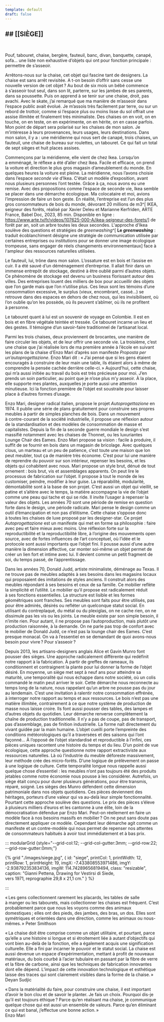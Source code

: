 ```yaml
---
template: default
draft: false
---
```

## ## [[SIÈGE]]


<br class="breakpage">

Pouf, tabouret, chaise, bergère, fauteuil, banc, divan, banquette, canapé, sofa… une liste non exhaustive d’objets qui ont pour fonction principale : permettre de s’asseoir.

Arrêtons-nous sur la chaise, cet objet qui fascine tant de designers. La chaise est sans arrêt revisitée. A t-on besoin d’offrir sans cesse une nouvelle version de cet objet ? Au bout de six mois un bébé commence à s’asseoir tout seul, dans son lit, parterre, sur les jambes de ses parents, dans sa poussette. Puis on apprend à se tenir sur une chaise, droit, pas avachi. 
Avec le skate, j’ai remarqué que ma manière de m’asseoir dans l’espace public avait évolué. Je m’assois très facilement par terre, ou sur un rebord de trottoir, comme si l’espace plus ou moins lisse du sol offrait une assise illimitée et finalement très minimaliste. Des chaises on en voit, on en touche, on en teste, on en expérimente, on en hérite, on en casse parfois. Mon point de départ sera polarisé sur les chaises de mon salon. Je m’intéresse à leurs provenances, leurs usages, leurs destinations. Dans mon salon, il y a : une méridienne qui nous sert de canapé, trois chaises, un fauteuil, une chaise de bureau sur roulettes, un tabouret. Ce qui fait un total de sept sièges et huit places assises. 

Commençons par la méridienne, elle vient de chez Ikea. Lorsqu’on a emménagé, le réflexe a été d’aller chez Ikea. Facile et efficace, on prend la voiture et direction le plus gros magasin d’ameublement du monde. En quelques heures la voiture est pleine.
La méridienne, nous l’avons choisie dans l’espace _seconde vie_ d’Ikea. C’était un modèle d’exposition, avant nous plusieurs personnes l’ont testée. Grâce à ça, nous avons eu une remise. Avec des propositions comme l’espace de seconde vie, Ikea semble se placer dans une démarche écologique. Ma colocataire et moi, avions l’impression de faire un bon geste. En réalité, l’entreprise est l’un des plus gros consommateurs de bois du monde, dévorant 20 millions de m3^[ IKEA, seigneur des forêts, réalisé par Xavier Deleu et Marianne Kerfriden, ARTE France, Babel Doc, 2023, 85 min. Disponible en ligne : https://www.arte.tv/fr/videos/107625-000-A/ikea-seigneur-des-forets/] de forêt par an, soit un arbre toutes les deux secondes. L'approche d'Ikea soulève des questions et stratégies de *greenwashing*^[ **Le _greenwashing_** : traduit écoblanchiment désigne une stratégie de communication utilisée par certaines entreprises ou institutions pour se donner une image écologique trompeuse, sans engager de réels changements environnementaux] face à l'ampleur des ressources naturelles utilisées.

Le fauteuil, lui, trône dans mon salon. L’ossature est en bois et l’assise en cuir. Il a été sauvé d’un déménagement d’entreprise. Il allait finir dans un immense entrepôt de stockage, destiné à être oublié parmi d’autres objets. Ce phénomène de stockage est devenu un business florissant autour des villes. Des entreprises louent des milliers de box pour accueillir des objets que l’on garde mais que l’on n’utilise plus. Ces lieux sont les témoins d’une consommation excessive, le surplus (vieux, encombrant, cassé…) se retrouve dans des espaces en dehors de chez nous, qui les invisibilisent, où l’on oublie qu’on les possède, où ils peuvent s’abîmer, où ils ne profitent à personne.

Le tabouret quant à lui est un souvenir de voyage en Colombie. Il est en bois et en fibre végétale teintée et tressée. Ce tabouret incarne un lieu et des gestes. Il témoigne d’un savoir-faire traditionnel de l’artisanat local.

Parmi les trois chaises, deux proviennent de brocantes, une manière de faire circuler les objets, et de leur offrir une seconde vie. La troisième, c’est une chaise que j’ai réalisée lors de ma première année à l’école en suivant les plans de la chaise d’Enzo Mari d’après son manifeste _Proposta per un’autoprogettazione_. Enzo Mari dit : « J’ai pensé que si les gens étaient encouragés à construire de leur main une table, ils étaient alors à même de comprendre la pensée cachée derrière celle-ci. » Aujourd’hui, cette chaise, qui m’a aussi initiée au travail du bois est très précieuse pour moi. J’en prends un soin particulier, au point que je n’ose plus m’y asseoir. À la place, elle supporte mes plantes, auxquelles je porte aussi une attention minutieuse. Ici  la fonction première de l’objet est soustraite pour laisser place à d’autres formes d’usage.

Enzo Mari, designer radical italien, propose le projet *Autoprogettazione* en 1974. Il publie une série de plans gratuitement pour construire ses propres meubles à partir de simples planches de bois. Dans un mouvement à contre-courant de la société industrielle, il propose une réflexion autour de la standardisation et des modèles de consommation de masse et capitalistes.
Depuis la fin de la seconde guerre mondiale le design s’est massifié notamment avec les chaises de Thonnet, ou les luxuriantes Lounge Chair des Eames. Enzo Mari propose sa vision : facile à produire, il suffit de se fournir en bois dans un magasin de bricolage. Avec quelques clous, un marteau et un peu de patience, c’est toute une maison que lon peut meubler, tout ça de manière très économe.
C’est pour lui une manière de reprendre du pouvoir sur son intérieur, repenser les besoins, et les objets qui cohabitent avec nous. Mari propose un style brut, dénué de tout ornement : bois brut, vis et assemblages apparents. On peut lire le processus de fabrication sur l’objet. Il propose à tout le monde de les customiser, peindre, modifier à leur guise. La réparabilité, modularité, démontabilité sont à la base de son projet. C’est aussi un objet qui vieillit, se patine et s’altère avec le temps, la matière accompagne la vie de l’objet comme une peau qui tache et qui se ride. Il invite l’usager à repenser la valeur des objets. Les années 70 sont une période de remise en question forte dans le design, une période radicale. Mari pense le design comme un outil d’émancipation et non pas d’élitisme. Cette chaise s’oppose donc à toutes les chaises de luxe proposé par les designer-star. Ce projet *Autoprogettazione* est un manifeste qui met en forme sa philosophie : faire avec peu et faire mieux avec moins. Une réflexion forte sur la reproductibilité et la reproductibilité libre, à l’origine des mouvements open source, avec de fortes influences de l’art conceptuel, où l’idée et le protocole sont aussi importants que l’objet fini. Il pousse aussi d’une autre manière la dimension affective, car monter soi-même un objet permet de créer un lien fort et intime avec lui. Il devient comme un petit fragment de soi, du temps passé, de l’apprentissage.

Dans les années 70, Donald Judd, artiste minimaliste, déménage au Texas. Il ne trouve pas de meubles adaptés à ses besoins dans les magasins locaux qui proposaient des imitations de styles anciens. Il construit alors des meubles répondant à ses besoins et ceux de sa famille. Ce mobilier reflète la simplicité et l’utilité. Le mobilier qu’il propose est radicalement réduit à ses fonctions essentielles. La structure est lisible et les formes géométriques sont franches. Ses meubles sont faits pour être utilisés, pas pour être admirés, désirés ou refléter un quelconque statut social. En utilisant du contreplaqué, du métal ou du plexiglas, on ne cache rien, on ne dissimule pas les vis ou les joints. Le meuble existe par son simple besoin, il n’imite rien. Pour autant, il ne propose pas l’autoproduction, mais plutôt une production raisonnée, à la demande.
On ne parle pas trop de confort avec le mobilier de Donald Judd, ce n’est pas la lounge chair des Eames. C’est presque monacal. On va à l’essentiel en se demandant de quoi avons-nous besoin pour vivre ? Pour s’asseoir ?

Depuis 2013, les artisans-designers anglais Alice et Gavin Munro font pousser des sièges. Une approche radicalement différente qui redéfinit notre rapport à la fabrication. À partir de greffes de rameaux, ils conditionnent et contraignent la plante pour lui donner la forme de l’objet désiré. En moyenne, un siège met sept à neuf ans pour atteindre sa maturité, une temporalité qui nous échappe dans notre société, où un colis commandé le matin peut arriver le soir. Cette démarche nous reconnecte au temps long de la nature, nous rappelant qu’un arbre ne pousse pas du jour au lendemain. C’est une invitation à ralentir notre consommation effrénée, à interroger notre rapport au temps et aux ressources. Le bois n’est pas une matière illimitée, contrairement à ce que notre système de production de masse nous laisse croire. Ils font aussi pousser des tables, des lampes et d’autres objets du quotidien. Leur démarche renverse complètement la chaîne de production traditionnelle. Il n’y a pas de coupe, pas de transport, pas d’assemblage, pas de finition industrielle. La forme naît directement du vivant guidée par la main humaine. L’objet cueilli porte l’empreinte des conditions météorologiques qu’il a traversées et des saisons qui l’ont façonné… À l’opposé de l’objet standardisé et reproductible à l’infini, ces pièces uniques racontent une histoire du temps et du lieu. D’un point de vue écologique, cette approche questionne notre rapport extractiviste aux ressources naturelles. Là où l’industrie du meuble déforeste massivement, leur méthode crée des micro-forêts. D’une logique de prélèvement on passe à une logique de culture. Cette temporalité longue nous rappelle aussi quelque chose d’essentiel : les meubles n’ont pas toujours été des produits jetables comme notre économie nous pousse à les considérer. Autrefois, un siège était conçu pour durer plusieurs générations, pour être transmis, réparé, soigné. Les sièges des Munro défendent cette dimension patrimoniale dans nos objets quotidiens. Ces pièces deviennent des héritages, porteurs d’une valeur qui va au-delà leur simple fonctionnalité.
Pourtant cette approche soulève des questions. Le prix des pièces s’éleve à plusieurs milliers d’euros et les cantonne à une élite, loin de la démocratisation défendue par Enzo Mari. 
Peut-on réellement en faire un modèle face à nos besoins massifs en mobilier ? On ne peut sans doute pas directement appliquer ce modèle. Cependant leur démarche agit comme un manifeste et un contre-modèle qui nous permet de repenser nos attentes de consommateurs habitués à avoir tout immédiatement et à bas prix.

::: modularGrid {style="--grid-col:12; --grid-col-gutter:3mm; --grid-row:22; --grid-row-gutter:0mm;"}

{% grid "./images/siege.jpg", { 
  id: "siege",
  printCol: 1,
  printWidth: 12,
  printRow: 1,
  printHeight: 19,
  imgX: -7.433808553971486,
  imgY: -2.938792353834136,
  imgW: 114.74289656819494,
  class: "resizable",
  caption: "Gianni Pettena, Drawing for Vestirsi di Siede, <br> vers 1971, reprographie 29,8 x 21,1 cm."
} %}

:::


« Les gens collectionnent rarement les placards, les tables de salle à manger ou les tabourets, mais collectionner les chaises est fréquent. C’est probablement parce que nous les voyons comme des animaux domestiques ; elles ont des pieds, des jambes, des bras, un dos. Elles sont symétriques et orientées dans une direction, comme les animaux ou nous-mêmes. »
Peter Smithson 



« La chaise doit être comprise comme un objet utilitaire, et pourtant, parce qu’elle a une histoire si longue et si étroitement liée à autant d’objectifs qui vont bien au-delà de la fonction, elle a également acquis une signification culturelle. Elle a fini par incarner le pouvoir et le statut social. La chaise est aussi devenue un espace d’expérimentation, mettant à profit de nouveaux matériaux, du bois courbé à l’acier tubulaire en passant par la fibre de verre et la fibre de carbone, ainsi que les techniques de fabrication innovantes dont elle dépend. L’impact de cette innovation technologique et esthétique laisse des traces qui sont clairement visibles dans la forme de la chaise. » 
Deyan Sudjic

« Dans la matérialité du faire, pour construire une chaise, il est important d’avoir le bon clou et de savoir le planter. Je fais un choix. Pourquoi dis-je qu’il est toujours éthique ? Parce qu’en réalisant ma chaise, je communique quelque chose qui est aussi un ensemble de valeurs. Parce qu’en éliminant ce qui est banal, j’effectue une bonne action. »  
Enzo Mari

<br class="breakpage">
